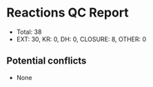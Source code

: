 # Reactions QC Report

- Total: 38
- EXT: 30, KR: 0, DH: 0, CLOSURE: 8, OTHER: 0

## Potential conflicts
- None